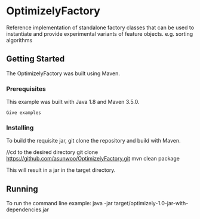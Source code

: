 # OptimizelyFactory

Reference implementation of standalone factory classes that can be used to instantiate and provide experimental variants of feature objects. e.g. sorting algorithms

## Getting Started

The OptimizelyFactory was built using Maven.  

### Prerequisites

This example was built with Java 1.8 and Maven 3.5.0.

```
Give examples
```

### Installing

To build the requisite jar, git clone the repository and build with Maven.

//cd to the desired directory
git clone https://github.com/asunwoo/OptimizelyFactory.git
mvn clean package

This will result in a jar in the target directory.

## Running 

To run the command line example:
java -jar target/optimizely-1.0-jar-with-dependencies.jar <location of the datafile>
